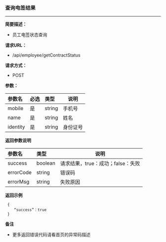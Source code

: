### 查询电签结果

---

**简要描述：**

* 员工电签状态查询

**请求URL：**

* /api/employee/getContractStatus

**请求方式：**

* POST 

**参数：**

| 参数名 | 必选 | 类型 | 说明 |
| :--- | :--- | :--- | --- |
| mobile | 是 | string | 手机号 |
| name | 是 | string | 姓名 |
| identity | 是 | string | 身份证号 |

**返回参数说明**

| 参数名 | 类型 | 说明 |
| :--- | :--- | --- |
| success | boolean | 请求结果，true：成功；false：失败 |
| errorCode | string | 错误码 |
| errorMsg | string | 失败原因 |

**返回示例**

```
 {
    “success”：true
 }
```

**备注**

* 更多返回错误代码请看首页的异常码描述



